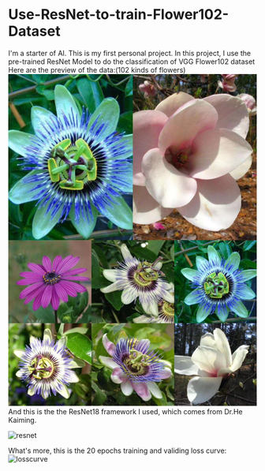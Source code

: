 # Use-ResNet-to-train-Flower102-Dataset
I'm a starter of AI. This is my first personal project.
In this project, I use the pre-trained ResNet Model to do the classification of VGG Flower102 dataset
Here are the preview of the data:(102 kinds of flowers)
![flowers](https://github.com/DumanHaoqian/Use-ResNet-to-train-Flower102-Dataset/blob/main/others/_cgi-bin_mmwebwx-bin_webwxgetmsgimg__%26MsgID%3D1670932507421200686%26skey%3D%40crypt_744b7770_ca72eb564455d2b086f541e4083e4bdf%26mmweb_appid%3Dwx_webfilehelper.jpeg)
And this is the the ResNet18 framework I used, which comes from Dr.He Kaiming.


![resnet]([https://github.com/DumanHaoqian/Use-ResNet-to-train-Flower102-Dataset/blob/main/aabb.png](https://github.com/DumanHaoqian/Use-ResNet-to-train-Flower102-Dataset/blob/main/others/aabb.png))

What's more, this is the 20 epochs training and validing loss curve:
![losscurve]()
